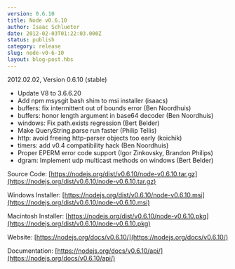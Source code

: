 ```yaml
---
version: 0.6.10
title: Node v0.6.10
author: Isaac Schlueter
date: 2012-02-03T01:22:03.000Z
status: publish
category: release
slug: node-v0-6-10
layout: blog-post.hbs
---
```


2012.02.02, Version 0.6.10 (stable)

* Update V8 to 3.6.6.20
* Add npm msysgit bash shim to msi installer (isaacs)
* buffers: fix intermittent out of bounds error (Ben Noordhuis)
* buffers: honor length argument in base64 decoder (Ben Noordhuis)
* windows: Fix path.exists regression (Bert Belder)
* Make QueryString.parse run faster (Philip Tellis)
* http: avoid freeing http-parser objects too early (koichik)
* timers: add v0.4 compatibility hack (Ben Noordhuis)
* Proper EPERM error code support (Igor Zinkovsky, Brandon Philips)
* dgram: Implement udp multicast methods on windows (Bert Belder)

Source Code: [https://nodejs.org/dist/v0.6.10/node-v0.6.10.tar.gz](https://nodejs.org/dist/v0.6.10/node-v0.6.10.tar.gz)

Windows Installer: [https://nodejs.org/dist/v0.6.10/node-v0.6.10.msi](https://nodejs.org/dist/v0.6.10/node-v0.6.10.msi)

Macintosh Installer: [https://nodejs.org/dist/v0.6.10/node-v0.6.10.pkg](https://nodejs.org/dist/v0.6.10/node-v0.6.10.pkg)

Website: [https://nodejs.org/docs/v0.6.10/](https://nodejs.org/docs/v0.6.10/)

Documentation: [https://nodejs.org/docs/v0.6.10/api/](https://nodejs.org/docs/v0.6.10/api/)
